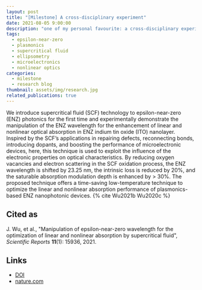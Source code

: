 ```yaml
---
layout: post
title: "[Milestone] A cross-disciplinary experiment"
date: 2021-08-05 9:00:00
description: "one of my personal favourite: a cross-disciplinary experiment"
tags: 
  - epsilon-near-zero
  - plasmonics
  - supercritical fluid
  - ellipsometry
  - microelectronics
  - nonlinear optics
categories: 
  - milestone
  - research blog
thumbnail: assets/img/research.jpg
related_publications: true
---
```


We introduce supercritical fluid (SCF) technology to epsilon-near-zero (ENZ) photonics for the first time and experimentally demonstrate the manipulation of the ENZ wavelength for the enhancement of linear and nonlinear optical absorption in ENZ indium tin oxide (ITO) nanolayer. Inspired by the SCF’s applications in repairing defects, reconnecting bonds, introducing dopants, and boosting the performance of microelectronic devices, here, this technique is used to exploit the influence of the electronic properties on optical characteristics. By reducing oxygen vacancies and electron scattering in the SCF oxidation process, the ENZ wavelength is shifted by 23.25 nm, the intrinsic loss is reduced by 20%, and the saturable absorption modulation depth is enhanced by > 30%. The proposed technique offers a time-saving low-temperature technique to optimize the linear and nonlinear absorption performance of plasmonics-based ENZ nanophotonic devices. {% cite Wu2021b Wu2020c %}

Cited as
---------

J. Wu, et al., "Manipulation of epsilon-near-zero wavelength for the optimization of linear and nonlinear absorption by supercritical fluid", *Scientific Reports* **11**(1): 15936, 2021.

Links
---------

* [DOI](https://doi.org/10.1038/s41598-021-95513-6)
* [nature.com](https://www.nature.com/articles/s41598-021-95513-6)